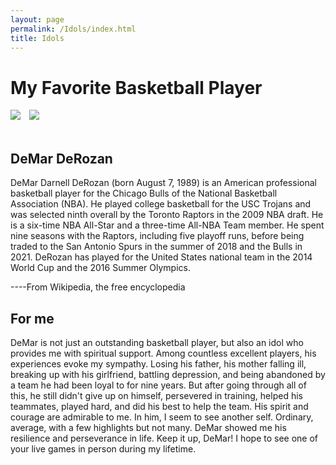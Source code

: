 ```yaml
---
layout: page
permalink: /Idols/index.html
title: Idols
---
```


# My Favorite Basketball Player

<div class="third">
<img style = "margin-right:1vw;" src="https://Deboo08.github.io/images/DDR2.jpg">
<img src="https://Deboo08.github.io/images/DDR4.jpg">
</div>
<br>

## DeMar DeRozan

DeMar Darnell DeRozan (born August 7, 1989) is an American professional basketball player for the Chicago Bulls of the National Basketball Association (NBA). He played college basketball for the USC Trojans and was selected ninth overall by the Toronto Raptors in the 2009 NBA draft. He is a six-time NBA All-Star and a three-time All-NBA Team member. He spent nine seasons with the Raptors, including five playoff runs, before being traded to the San Antonio Spurs in the summer of 2018 and the Bulls in 2021. DeRozan has played for the United States national team in the 2014 World Cup and the 2016 Summer Olympics.          

----From Wikipedia, the free encyclopedia

## For me

DeMar is not just an outstanding basketball player, but also an idol who provides me with spiritual support. Among countless excellent players, his experiences evoke my sympathy. Losing his father, his mother falling ill, breaking up with his girlfriend, battling depression, and being abandoned by a team he had been loyal to for nine years. But after going through all of this, he still didn't give up on himself, persevered in training, helped his teammates, played hard, and did his best to help the team. His spirit and courage are admirable to me.
In him, I seem to see another self. Ordinary, average, with a few highlights but not many. DeMar showed me his resilience and perseverance in life.
Keep it up, DeMar! I hope to see one of your live games in person during my lifetime.
